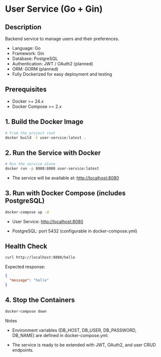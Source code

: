 ﻿# User Service (Go + Gin)

## Description

Backend service to manage users and their preferences.

- Language: Go
- Framework: Gin
- Database: PostgreSQL
- Authentication: JWT / OAuth2 (planned)
- ORM: GORM (planned)
- Fully Dockerized for easy deployment and testing

## Prerequisites

- Docker >= 24.x
- Docker Compose >= 2.x

## 1. Build the Docker Image

```bash
# From the project root
docker build -t user-service:latest .
```

## 2. Run the Service with Docker

```bash
# Run the service alone
docker run -p 8080:8080 user-service:latest
```

- The service will be available at: <http://localhost:8080>

## 3. Run with Docker Compose (includes PostgreSQL)

```bash
docker-compose up -d
```

- User Service: <http://localhost:8080>

- PostgreSQL: port 5432 (configurable in docker-compose.yml)

## Health Check

```bash
curl http://localhost:8080/hello
```

Expected response:

```json
{
  "message": "hello"
}
```

## 4. Stop the Containers

```bash
docker-compose down
```

Notes

- Environment variables (DB_HOST, DB_USER, DB_PASSWORD, DB_NAME) are defined in docker-compose.yml.

- The service is ready to be extended with JWT, OAuth2, and user CRUD endpoints.
